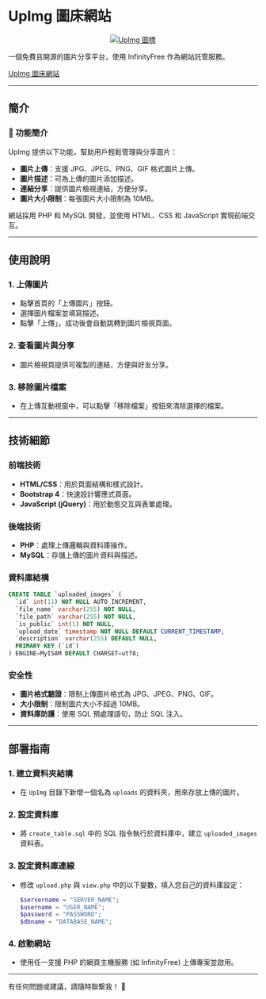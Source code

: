 # UpImg 圖床網站

<p align="center">
  <a href="https://upimg.jrytw.com" target="_blank">
    <img src="https://i.imgur.com/nviymd9.png" alt="UpImg 圖標" hight="160"/>
  </a>
</p>

一個免費且開源的圖片分享平台，使用 InfinityFree 作為網站託管服務。

[UpImg 圖床網站](https://upimg.jrytw.com)

---

## 簡介

### 🌟 功能簡介
UpImg 提供以下功能，幫助用戶輕鬆管理與分享圖片：

- **圖片上傳**：支援 JPG、JPEG、PNG、GIF 格式圖片上傳。
- **圖片描述**：可為上傳的圖片添加描述。
- **連結分享**：提供圖片檢視連結，方便分享。
- **圖片大小限制**：每張圖片大小限制為 10MB。

網站採用 PHP 和 MySQL 開發，並使用 HTML、CSS 和 JavaScript 實現前端交互。

---

## 使用說明

### 1. 上傳圖片
- 點擊首頁的「上傳圖片」按鈕。
- 選擇圖片檔案並填寫描述。
- 點擊「上傳」，成功後會自動跳轉到圖片檢視頁面。

### 2. 查看圖片與分享
- 圖片檢視頁提供可複製的連結，方便與好友分享。

### 3. 移除圖片檔案
- 在上傳互動視窗中，可以點擊「移除檔案」按鈕來清除選擇的檔案。

---

## 技術細節

### 前端技術
- **HTML/CSS**：用於頁面結構和樣式設計。
- **Bootstrap 4**：快速設計響應式頁面。
- **JavaScript (jQuery)**：用於動態交互與表單處理。

### 後端技術
- **PHP**：處理上傳邏輯與資料庫操作。
- **MySQL**：存儲上傳的圖片資料與描述。

### 資料庫結構
```sql
CREATE TABLE `uploaded_images` (
  `id` int(11) NOT NULL AUTO_INCREMENT,
  `file_name` varchar(255) NOT NULL,
  `file_path` varchar(255) NOT NULL,
  `is_public` int(1) NOT NULL,
  `upload_date` timestamp NOT NULL DEFAULT CURRENT_TIMESTAMP,
  `description` varchar(255) DEFAULT NULL,
  PRIMARY KEY (`id`)
) ENGINE=MyISAM DEFAULT CHARSET=utf8;
```

### 安全性
- **圖片格式驗證**：限制上傳圖片格式為 JPG、JPEG、PNG、GIF。
- **大小限制**：限制圖片大小不超過 10MB。
- **資料庫防護**：使用 SQL 預處理語句，防止 SQL 注入。

---

## 部署指南

### 1. 建立資料夾結構
- 在 `UpImg` 目錄下新增一個名為 `uploads` 的資料夾，用來存放上傳的圖片。

### 2. 設定資料庫
- 將 `create_table.sql` 中的 SQL 指令執行於資料庫中，建立 `uploaded_images` 資料表。

### 3. 設定資料庫連線
- 修改 `upload.php` 與 `view.php` 中的以下變數，填入您自己的資料庫設定：
  ```php
  $servername = "SERVER_NAME";
  $username = "USER_NAME";
  $password = "PASSWORD";
  $dbname = "DATABASE_NAME";
  ```

### 4. 啟動網站
- 使用任一支援 PHP 的網頁主機服務 (如 InfinityFree) 上傳專案並啟用。

---

有任何問題或建議，請隨時聯繫我！ 🎉

